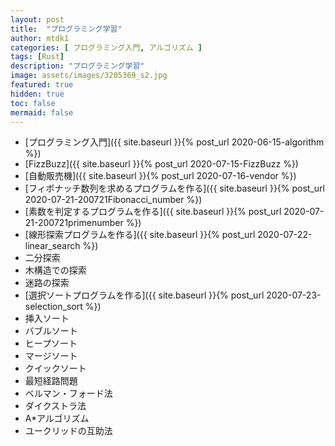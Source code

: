 ```yaml
---
layout: post
title:  "プログラミング学習"
author: mtdk1
categories: [ プログラミング入門, アルゴリズム ]
tags: [Rust]
description: "プログラミング学習"
image: assets/images/3205369_s2.jpg
featured: true
hidden: true
toc: false
mermaid: false
---
```


- [プログラミング入門]({{ site.baseurl }}{% post_url 2020-06-15-algorithm %})
- [FizzBuzz]({{ site.baseurl }}{% post_url 2020-07-15-FizzBuzz %})
- [自動販売機]({{ site.baseurl }}{% post_url 2020-07-16-vendor %})
- [フィボナッチ数列を求めるプログラムを作る]({{ site.baseurl }}{% post_url 2020-07-21-200721Fibonacci_number %})
- [素数を判定するプログラムを作る]({{ site.baseurl }}{% post_url 2020-07-21-200721primenumber %})
- [線形探索プログラムを作る]({{ site.baseurl }}{% post_url 2020-07-22-linear_search %})
- 二分探索
- 木構造での探索
- 迷路の探索
- [選択ソートプログラムを作る]({{ site.baseurl }}{% post_url 2020-07-23-selection_sort %})
- 挿入ソート
- バブルソート
- ヒープソート
- マージソート
- クイックソート
- 最短経路問題
- ベルマン・フォード法
- ダイクストラ法
- A*アルゴリズム
- ユークリッドの互助法
